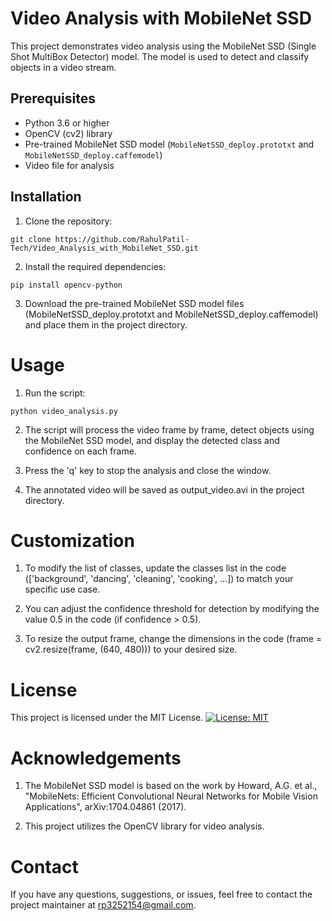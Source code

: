 # Video Analysis with MobileNet SSD

This project demonstrates video analysis using the MobileNet SSD (Single Shot MultiBox Detector) model. The model is used to detect and classify objects in a video stream.

## Prerequisites

- Python 3.6 or higher
- OpenCV (cv2) library
- Pre-trained MobileNet SSD model (`MobileNetSSD_deploy.prototxt` and `MobileNetSSD_deploy.caffemodel`)
- Video file for analysis

## Installation

1. Clone the repository:

```shell
git clone https://github.com/RahulPatil-Tech/Video_Analysis_with_MobileNet_SSD.git
```

2. Install the required dependencies:

```shell
pip install opencv-python
```

3. Download the pre-trained MobileNet SSD model files (MobileNetSSD_deploy.prototxt and MobileNetSSD_deploy.caffemodel) and place them in the project directory.

# Usage
1. Run the script:

```shell
python video_analysis.py
```

2. The script will process the video frame by frame, detect objects using the MobileNet SSD model, and display the detected class and confidence on each frame.

3. Press the 'q' key to stop the analysis and close the window.

4. The annotated video will be saved as output_video.avi in the project directory.

# Customization
1. To modify the list of classes, update the classes list in the code (['background', 'dancing', 'cleaning', 'cooking', ...]) to match your specific use case.

2. You can adjust the confidence threshold for detection by modifying the value 0.5 in the code (if confidence > 0.5).

3. To resize the output frame, change the dimensions in the code (frame = cv2.resize(frame, (640, 480))) to your desired size.

# License
This project is licensed under the MIT License.
[![License: MIT](https://img.shields.io/badge/License-MIT-yellow.svg)](https://opensource.org/licenses/MIT)

# Acknowledgements
1. The MobileNet SSD model is based on the work by Howard, A.G. et al., "MobileNets: Efficient Convolutional Neural Networks for Mobile Vision Applications", arXiv:1704.04861 (2017).

2. This project utilizes the OpenCV library for video analysis.

# Contact
If you have any questions, suggestions, or issues, feel free to contact the project maintainer at rp3252154@gmail.com.
